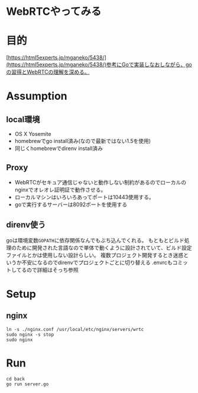  WebRTCやってみる
========

# 目的

[https://html5experts.jp/mganeko/5438/](https://html5experts.jp/mganeko/5438/)参考にGoで実装しなおしながら、goの習得とWebRTCの理解を深める。

# Assumption

## local環境

- OS X Yosemite
- homebrewでgo install済み(なので最新ではない1.5を使用)
- 同じくhomebrewでdirenv install済み

## Proxy

- WebRTCがセキュア通信じゃないと動作しない制約があるのでローカルのnginxでオレオレ証明証で動作させる。
- ローカルマシンはいろいろあってポートは10443使用する。
- goで実行するサーバーは8092ポートを使用する

## direnv使う

goは環境変数`GOPATH`に依存関係なんでもぶち込んでくれる。
もともとビルド処理のために開発された言語なので単体で動くように設計されていて、ビルド設定ファイルとかは使用しない設計らしい。
複数プロジェクト開発するとき迷惑というか不安になるのでdirenvでプロジェクトごとに切り替える
.envrcもコミットしてるので詳細はそっち参照

# Setup

## nginx

```
ln -s ./nginx.conf /usr/local/etc/nginx/servers/wrtc
sudo nginx -s stop
sudo nginx
```

# Run

```
cd back
go run server.go
```
